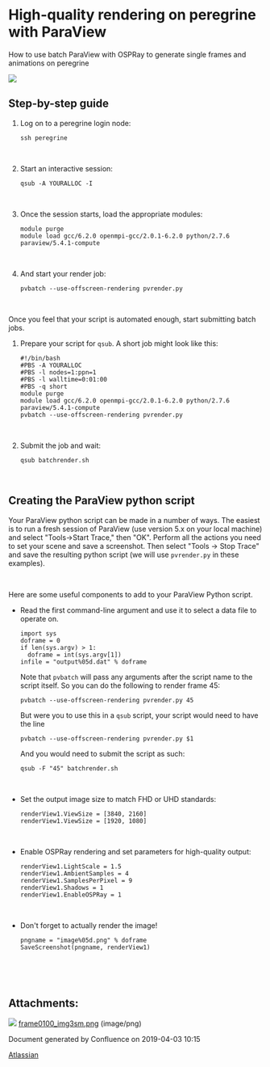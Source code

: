 # High-quality rendering on peregrine with ParaView 

How to use batch ParaView with OSPRay to generate single frames and
animations on peregrine

![](/assets/paraview.png)

Step-by-step guide
------------------

  

1.  Log on to a peregrine login node:

        ssh peregrine

     

2.  Start an interactive session:  

        qsub -A YOURALLOC -I

     

3.  Once the session starts, load the appropriate modules:  

        module purge
        module load gcc/6.2.0 openmpi-gcc/2.0.1-6.2.0 python/2.7.6 paraview/5.4.1-compute

     

4.  And start your render job:  

        pvbatch --use-offscreen-rendering pvrender.py

 

Once you feel that your script is automated enough, start submitting
batch jobs.

1.  Prepare your script for `qsub`. A short job might look like this:  

        #!/bin/bash
        #PBS -A YOURALLOC
        #PBS -l nodes=1:ppn=1
        #PBS -l walltime=0:01:00
        #PBS -q short
        module purge
        module load gcc/6.2.0 openmpi-gcc/2.0.1-6.2.0 python/2.7.6 paraview/5.4.1-compute
        pvbatch --use-offscreen-rendering pvrender.py

     

2.  Submit the job and wait:  

        qsub batchrender.sh

     

Creating the ParaView python script
-----------------------------------

Your ParaView python script can be made in a number of ways. The easiest
is to run a fresh session of ParaView (use version 5.x on your local
machine) and select "Tools→Start Trace," then "OK". Perform all the
actions you need to set your scene and save a screenshot. Then select
"Tools → Stop Trace" and save the resulting python script (we will use
`pvrender.py` in these examples).

 

Here are some useful components to add to your ParaView Python script.

-   Read the first command-line argument and use it to select a data
    file to operate on.  

        import sys
        doframe = 0
        if len(sys.argv) > 1:
          doframe = int(sys.argv[1])
        infile = "output%05d.dat" % doframe

    Note that `pvbatch` will pass any arguments after the script name to
    the script itself. So you can do the following to render frame 45:

        pvbatch --use-offscreen-rendering pvrender.py 45

    But were you to use this in a `qsub` script, your script would need
    to have the line

        pvbatch --use-offscreen-rendering pvrender.py $1

    And you would need to submit the script as such:

        qsub -F "45" batchrender.sh

     

-   Set the output image size to match FHD or UHD standards:

        renderView1.ViewSize = [3840, 2160]
        renderView1.ViewSize = [1920, 1080]

     

-   Enable OSPRay rendering and set parameters for high-quality output:

        renderView1.LightScale = 1.5
        renderView1.AmbientSamples = 4
        renderView1.SamplesPerPixel = 9
        renderView1.Shadows = 1
        renderView1.EnableOSPRay = 1

     

-   Don't forget to actually render the image!

        pngname = "image%05d.png" % doframe
        SaveScreenshot(pngname, renderView1)

 

 

Attachments:
------------

![](images/icons/bullet_blue.gif)
[frame0100\_img3sm.png](attachments/18594270/28148762.png) (image/png)  

Document generated by Confluence on 2019-04-03 10:15

[Atlassian](http://www.atlassian.com/)
